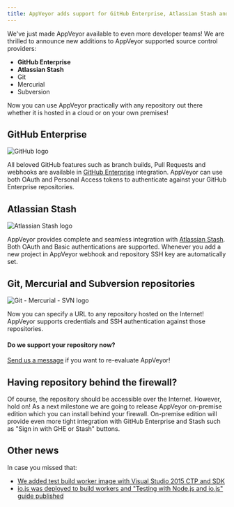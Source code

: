 ```yaml
---
title: AppVeyor adds support for GitHub Enterprise, Atlassian Stash and any external repository
---
```


We've just made AppVeyor available to even more developer teams! We are thrilled to announce new additions to AppVeyor supported source control providers:

* **GitHub Enterprise**
* **Atlassian Stash**
* Git
* Mercurial
* Subversion

Now you can use AppVeyor practically with any repository out there whether it is hosted in a cloud or on your own premises!

## GitHub Enterprise

<img src="/assets/images/posts/github-enterprise-stash/github.png" class="left margin-right" alt="GitHub logo">

All beloved GitHub features such as branch builds, Pull Requests and webhooks are available in [GitHub Enterprise](https://enterprise.github.com/) integration. AppVeyor can use both OAuth and Personal Access tokens to authenticate against your GitHub Enterprise repositories.

<div class="clear-both"></div>

## Atlassian Stash

<img src="/assets/images/posts/github-enterprise-stash/stash.png" class="right margin-left" alt="Atlassian Stash logo">

AppVeyor provides complete and seamless integration with [Atlassian Stash](https://www.atlassian.com/software/stash). Both OAuth and Basic authentications are supported. Whenever you add a new project in AppVeyor webhook and repository SSH key are automatically set.

<div class="clear-both"></div>

## Git, Mercurial and Subversion repositories

<img src="/assets/images/posts/github-enterprise-stash/git-mercurial-subversion.png" class="left margin-right" alt="Git - Mercurial - SVN logo">

Now you can specify a URL to any repository hosted on the Internet! AppVeyor supports credentials and SSH authentication against those repositories.

<div class="clear-both"></div>

<div class="panel radius text-center">
    <h4>Do we support your repository now?</h4>
    <p><a href="mailto:team@appveyor.com">Send us a message</a> if you want to re-evaluate AppVeyor!</p>
</div>


## Having repository behind the firewall?

Of course, the repository should be accessible over the Internet. However, hold on! As a next milestone we are going to release AppVeyor on-premise edition which you can install behind your firewall. On-premise edition will provide even more tight integration with GitHub Enterprise and Stash such as "Sign in with GHE or Stash" buttons.

## Other news

In case you missed that:

* [We added test build worker image with Visual Studio 2015 CTP and SDK](/blog/2015/01/20/visual-studio-2015-ctp-image/)
* [io.js was deployed to build workers and "Testing with Node.js and io.js" guide published](/docs/lang/nodejs-iojs/)
